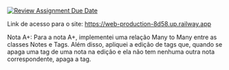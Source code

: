[![Review Assignment Due Date](https://classroom.github.com/assets/deadline-readme-button-24ddc0f5d75046c5622901739e7c5dd533143b0c8e959d652212380cedb1ea36.svg)](https://classroom.github.com/a/ix0TCuMq)

Link de acesso para o site: https://web-production-8d58.up.railway.app

Nota A+: Para a nota A+, implementei uma relação Many to Many entre as classes Notes e Tags. Além disso, apliquei a edição de tags que, quando se apaga uma tag de uma nota na edição e ela não tem nenhuma outra nota correspondente, apaga a tag.
